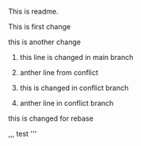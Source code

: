 This is readme.

This is first change

this is another change


1. this line is changed in main branch
2. anther line from conflict

3. this is changed in conflict branch
4. anther line in conflict branch

this is changed for rebase

,,,
test
'''
